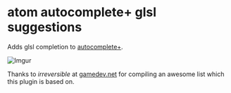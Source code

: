 # atom autocomplete+ glsl suggestions

Adds glsl completion to [autocomplete+](https://atom.io/packages/autocomplete-plus).

![Imgur](http://i.imgur.com/aoW4bWq.gifv)

Thanks to _irreversible_ at [gamedev.net](http://www.gamedev.net/topic/660918-ever-needed-glsl-hilightingautocomplete-in-notepad-try-this/) for compiling an awesome list which this plugin is based on.
